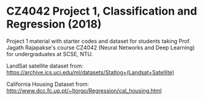 # CZ4042 Project 1, Classification and Regression (2018)
Project 1 material with starter codes and dataset for students taking Prof. Jagath Rajapakse's course CZ4042 (Neural Networks and Deep Learning) for undergraduates at SCSE, NTU. 

LandSat satellite dataset from: https://archive.ics.uci.edu/ml/datasets/Statlog+(Landsat+Satellite)

California Housing Dataset from: http://www.dcc.fc.up.pt/~ltorgo/Regression/cal_housing.html

